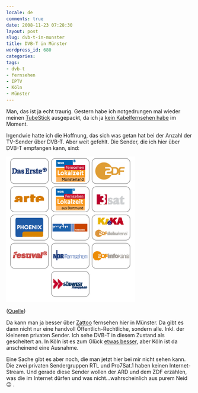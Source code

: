 ```yaml
---
locale: de
comments: true
date: 2008-11-23 07:28:30
layout: post
slug: dvb-t-in-munster
title: DVB-T in Münster
wordpress_id: 680
categories:
tags:
- dvb-t
- fernsehen
- IPTV
- Köln
- Münster
---
```


Man, das ist ja echt traurig. Gestern habe ich notgedrungen mal wieder meinen
[TubeStick](http://blog.wannawork.de/2007/08/12/equinux_tubestick/) ausgepackt,
da ich ja [kein Kabelfernsehen habe](http://blog.wannawork.de/2008/11/22/strom-ich-fuhl-dich/)
im Moment.

Irgendwie hatte ich die Hoffnung, das sich was getan hat bei der Anzahl der
TV-Sender über DVB-T. Aber weit gefehlt. Die Sender, die ich hier über DVB-T
empfangen kann, sind:

![](/images/2008-11-23-dvb-t-in-munster/dvbtmuenster.png)

([Quelle](http://nrw.ueberallfernsehen.de/10.html))

Da kann man ja besser über [Zattoo](http://www.zattoo.com) fernsehen hier in
Münster. Da gibt es dann nicht nur eine handvoll Öffentlich-Rechtliche, sondern
alle. Inkl. der kleineren privaten Sender. Ich sehe DVB-T in diesem Zustand als
gescheitert an. In Köln ist es zum Glück [etwas besser](http://nrw.ueberallfernsehen.de/fileadmin/downloads/2008-02-12_Programmbelegung_Koeln-Bonn.pdf),
aber Köln ist da anscheinend eine Ausnahme.

Eine Sache gibt es aber noch, die man jetzt hier bei mir nicht sehen kann. Die
zwei privaten Sendergruppen RTL und Pro7Sat.1 haben keinen Internet-Stream. Und
gerade diese Sender wollen der ARD und dem ZDF erzählen, was die im Internet
dürfen und was nicht...wahrscheinlich aus purem Neid :wink: .
